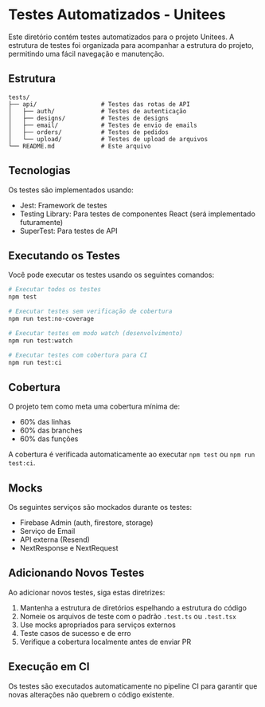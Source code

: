 # Testes Automatizados - Unitees

Este diretório contém testes automatizados para o projeto Unitees. A estrutura de testes foi organizada para acompanhar a estrutura do projeto, permitindo uma fácil navegação e manutenção.

## Estrutura

```
tests/
├── api/                  # Testes das rotas de API
│   ├── auth/             # Testes de autenticação
│   ├── designs/          # Testes de designs
│   ├── email/            # Testes de envio de emails
│   ├── orders/           # Testes de pedidos
│   └── upload/           # Testes de upload de arquivos
└── README.md             # Este arquivo
```

## Tecnologias

Os testes são implementados usando:

- Jest: Framework de testes
- Testing Library: Para testes de componentes React (será implementado futuramente)
- SuperTest: Para testes de API

## Executando os Testes

Você pode executar os testes usando os seguintes comandos:

```bash
# Executar todos os testes
npm test

# Executar testes sem verificação de cobertura
npm run test:no-coverage

# Executar testes em modo watch (desenvolvimento)
npm run test:watch

# Executar testes com cobertura para CI
npm run test:ci
```

## Cobertura

O projeto tem como meta uma cobertura mínima de:

- 60% das linhas
- 60% das branches
- 60% das funções

A cobertura é verificada automaticamente ao executar `npm test` ou `npm run test:ci`.

## Mocks

Os seguintes serviços são mockados durante os testes:

- Firebase Admin (auth, firestore, storage)
- Serviço de Email
- API externa (Resend)
- NextResponse e NextRequest

## Adicionando Novos Testes

Ao adicionar novos testes, siga estas diretrizes:

1. Mantenha a estrutura de diretórios espelhando a estrutura do código
2. Nomeie os arquivos de teste com o padrão `.test.ts` ou `.test.tsx`
3. Use mocks apropriados para serviços externos
4. Teste casos de sucesso e de erro
5. Verifique a cobertura localmente antes de enviar PR

## Execução em CI

Os testes são executados automaticamente no pipeline CI para garantir que novas alterações não quebrem o código existente. 